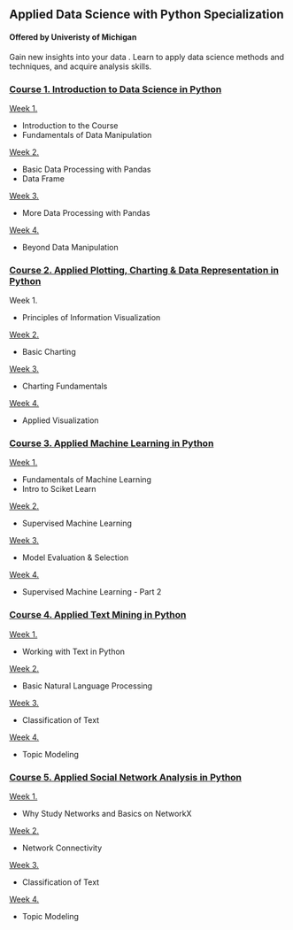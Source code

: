 ## Applied Data Science with Python Specialization 
#### Offered by Univeristy of Michigan
Gain new insights into your data . Learn to apply data science methods and techniques, and acquire analysis skills.

### [Course 1. Introduction to Data Science in Python](https://github.com/kh4vv/Coursera/tree/origin/UMich_DataScience/course1)
[Week 1.](https://github.com/kh4vv/Coursera/tree/origin/UMich_DataScience/course1/week1) 
- Introduction to the Course
- Fundamentals of Data Manipulation

[Week 2.](https://github.com/kh4vv/Coursera/tree/origin/UMich_DataScience/course1/week2)
- Basic Data Processing with Pandas
- Data Frame

[Week 3.](https://github.com/kh4vv/Coursera/tree/origin/UMich_DataScience/course1/week3)
- More Data Processing with Pandas

[Week 4.](https://github.com/kh4vv/Coursera/tree/origin/UMich_DataScience/course1/week4)
- Beyond Data Manipulation

### [Course 2. Applied Plotting, Charting & Data Representation in Python](https://github.com/kh4vv/Coursera/tree/origin/UMich_DataScience/course2)
Week 1.
- Principles of Information Visualization

[Week 2.](https://github.com/kh4vv/Coursera/tree/origin/UMich_DataScience/course2/week2)
- Basic Charting

[Week 3.](https://github.com/kh4vv/Coursera/tree/origin/UMich_DataScience/course2/week3)
- Charting Fundamentals

[Week 4.](https://github.com/kh4vv/Coursera/tree/origin/UMich_DataScience/course2/week4)
- Applied Visualization


### [Course 3. Applied Machine Learning in Python](https://github.com/kh4vv/Coursera/tree/origin/UMich_DataScience/course3)
[Week 1.](https://github.com/kh4vv/Coursera/tree/origin/UMich_DataScience/course3/week1) 
- Fundamentals of Machine Learning 
- Intro to Sciket Learn

[Week 2.](https://github.com/kh4vv/Coursera/tree/origin/UMich_DataScience/course3/week2)
- Supervised Machine Learning

[Week 3.](https://github.com/kh4vv/Coursera/tree/origin/UMich_DataScience/course3/week3)
- Model Evaluation & Selection

[Week 4.](https://github.com/kh4vv/Coursera/tree/origin/UMich_DataScience/course3/week4)
-  Supervised Machine Learning - Part 2

### [Course 4. Applied Text Mining in Python](https://github.com/kh4vv/Coursera/tree/origin/UMich_DataScience/course4)
[Week 1.](https://github.com/kh4vv/Coursera/tree/origin/UMich_DataScience/course4/week1) 
- Working with Text in Python 

[Week 2.](https://github.com/kh4vv/Coursera/tree/origin/UMich_DataScience/course4/week2)
- Basic Natural Language Processing

[Week 3.](https://github.com/kh4vv/Coursera/tree/origin/UMich_DataScience/course4/week3)
- Classification of Text

[Week 4.](https://github.com/kh4vv/Coursera/tree/origin/UMich_DataScience/course4/week4)
-  Topic Modeling

### [Course 5. Applied Social Network Analysis in Python](https://github.com/kh4vv/Coursera/tree/origin/UMich_DataScience/course5)
[Week 1.](https://github.com/kh4vv/Coursera/tree/origin/UMich_DataScience/course5/week1) 
- Why Study Networks and Basics on NetworkX 

[Week 2.](https://github.com/kh4vv/Coursera/tree/origin/UMich_DataScience/course5/week2)
- Network Connectivity

[Week 3.](https://github.com/kh4vv/Coursera/tree/origin/UMich_DataScience/course5/week3)
- Classification of Text

[Week 4.](https://github.com/kh4vv/Coursera/tree/origin/UMich_DataScience/course5/week4)
-  Topic Modeling

